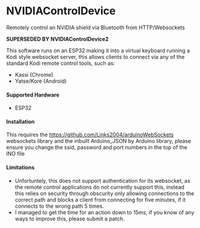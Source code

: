 # NVIDIAControlDevice

Remotely control an NVIDIA shield via Bluetooth from HTTP/Websockets 

**SUPERSEDED BY NVIDIAControlDevice2**

This software runs on an ESP32 making it into a virtual keyboard running a Kodi style websocket server, this allows clients to connect via any of the standard Kodi remote control tools, such as:
* Kassi (Chrome)
* Yatse/Kore (Android)

#### Supported Hardware
* ESP32

#### Installation
This requires the https://github.com/Links2004/arduinoWebSockets websockets library and the inbuilt Arduino_JSON by Arduino library, please ensure you change the ssid, password and port numbers in the top of the INO file

#### Limitations
* Unfortuntely, this does not support authentication for its websocket, as the remote control applications do not currently support this, instead this relies on security through obscurity only allowing connections to the correct path and blocks a client from connecting for five minutes, if it connects to the wrong path 5 times.
* I managed to get the time for an action down to 15ms, if you know of any ways to improve this, please submit a patch.
